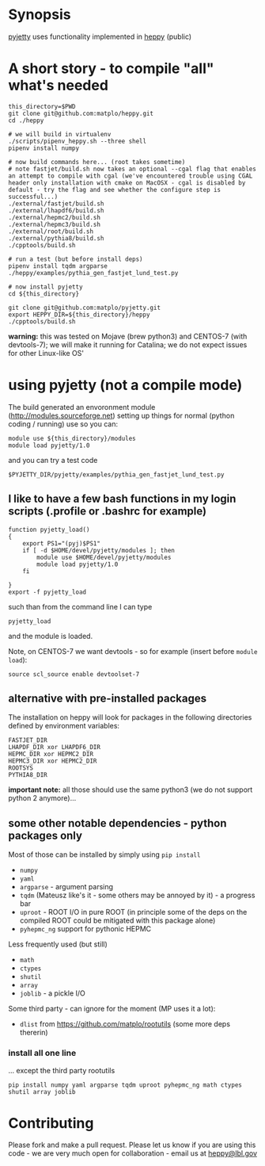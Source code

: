 # Synopsis

[pyjetty](https://github.com/matplo/pyjetty) uses functionality implemented in [heppy](https://github.com/matplo/heppy) (public)

# A short story - to compile "all" what's needed

```
this_directory=$PWD
git clone git@github.com:matplo/heppy.git
cd ./heppy

# we will build in virtualenv
./scripts/pipenv_heppy.sh --three shell
pipenv install numpy

# now build commands here... (root takes sometime)
# note fastjet/build.sh now takes an optional --cgal flag that enables an attempt to compile with cgal (we've encountered trouble using CGAL header only installation with cmake on MacOSX - cgal is disabled by default - try the flag and see whether the configure step is successful...)
./external/fastjet/build.sh
./external/lhapdf6/build.sh
./external/hepmc2/build.sh
./external/hepmc3/build.sh
./external/root/build.sh
./external/pythia8/build.sh
./cpptools/build.sh

# run a test (but before install deps)
pipenv install tqdm argparse 
./heppy/examples/pythia_gen_fastjet_lund_test.py

# now install pyjetty
cd ${this_directory}

git clone git@github.com:matplo/pyjetty.git
export HEPPY_DIR=${this_directory}/heppy
./cpptools/build.sh
```

**warning:** this was tested on Mojave (brew python3) and CENTOS-7 (with devtools-7); we will make it running for Catalina; we do not expect issues for other Linux-like OS'

# using pyjetty (not a compile mode)

The build generated an envoronment module (http://modules.sourceforge.net) setting up things for normal (python coding / running) use so you can:

```
module use ${this_directory}/modules
module load pyjetty/1.0
```

and you can try a test code

```
$PYJETTY_DIR/pyjetty/examples/pythia_gen_fastjet_lund_test.py
```

## I like to have a few bash functions in my login scripts (.profile or .bashrc for example)

```
function pyjetty_load()
{
    export PS1="(pyj)$PS1"
    if [ -d $HOME/devel/pyjetty/modules ]; then
        module use $HOME/devel/pyjetty/modules
        module load pyjetty/1.0
    fi

}
export -f pyjetty_load
```

such than from the command line I can type

```
pyjetty_load
```

and the module is loaded.

Note, on CENTOS-7 we want devtools - so for example (insert before `module load`):

```
source scl_source enable devtoolset-7
```

## alternative with pre-installed packages

The installation on heppy will look for packages in the following directories defined by environment variables:
```
FASTJET_DIR
LHAPDF_DIR xor LHAPDF6_DIR
HEPMC_DIR xor HEPMC2_DIR
HEPMC3_DIR xor HEPMC2_DIR
ROOTSYS
PYTHIA8_DIR
```

**important note:** all those should use the same python3 (we do not support python 2 anymore)... 

## some other notable dependencies - python packages only

Most of those can be installed by simply using `pip install`
- `numpy`
- `yaml`
- `argparse` - argument parsing
- `tqdm` (Mateusz like's it - some others may be annoyed by it) - a progress bar
- `uproot` - ROOT I/O in pure ROOT (in principle some of the deps on the compiled ROOT could be mitigated with this package alone)
- `pyhepmc_ng` support for pythonic HEPMC

Less frequently used (but still)
- `math`
- `ctypes`
- `shutil`
- `array`
- `joblib` - a pickle I/O

Some third party - can ignore for the moment (MP uses it a lot):
- `dlist` from https://github.com/matplo/rootutils (some more deps thererin)

### install all one line

... except the third party rootutils

```
pip install numpy yaml argparse tqdm uproot pyhepmc_ng math ctypes shutil array joblib
```

# Contributing

Please fork and make a pull request.
Please let us know if you are using this code - we are very much open for collaboration - email us at heppy@lbl.gov
